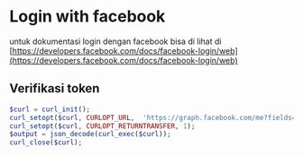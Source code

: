 # Login with facebook

untuk dokumentasi login dengan facebook bisa di lihat di [https://developers.facebook.com/docs/facebook-login/web](https://developers.facebook.com/docs/facebook-login/web)

## Verifikasi token

```php
$curl = curl_init();
curl_setopt($curl, CURLOPT_URL,  'https://graph.facebook.com/me?fields=email&access_token=' . input token);
curl_setopt($curl, CURLOPT_RETURNTRANSFER, 1);
$output = json_decode(curl_exec($curl));
curl_close($curl);

```
